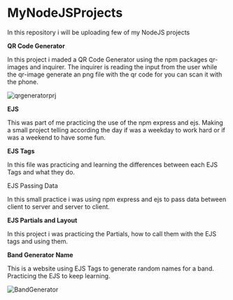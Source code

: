 # MyNodeJSProjects
In this repository i will be uploading few of my NodeJS projects


**QR Code Generator**

In this project i maded a QR Code Generator using the npm packages qr-images and inquirer. The inquirer is reading the input from the user while the qr-image generate an png file with the qr code for you can scan it with the phone.


![qrgeneratorprj](https://github.com/Elswee13/MyNodeJSProjects/assets/77897104/3d247373-69c6-416b-9b7e-c29655341433)

**EJS**


This was part of me practicing the use of  the npm express and ejs. Making a small project telling according the day if was a weekday to work hard or if was a weekend to have some fun.

**EJS Tags**

In this file was practicing and learning the differences between each EJS Tags and what they do.

EJS Passing Data

In this small practice i was using npm express and ejs to pass data between client to server and server to client.

**EJS Partials and Layout**

In this project i was practicing the Partials, how to call them with the EJS tags and using them.

**Band Generator Name**

This is a website using EJS Tags to generate random names for a band. Practicing the EJS to keep learning.

![BandGenerator](https://github.com/Elswee13/MyNodeJSProjects/assets/77897104/4c299829-821e-4171-9afa-b18fafb8edb6)

